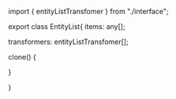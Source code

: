 import { entityListTransfomer } from "./interface";

export class EntityList{
  items: any[];


  transformers: entityListTransfomer[];

  clone() {
    
  }

  
}
